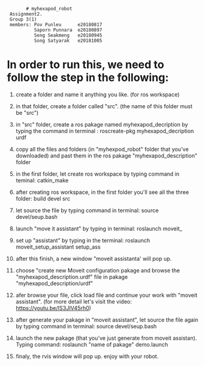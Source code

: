            # myhexapod_robot
     Assignment2.
     Group 3(1)
     members: Pov Punleu      e20180817
              Saporn Punnara  e20180897
              Seng Seakmeng   e20180945
              Song Satyarak   e20181005

# In order to run this, we need to follow the step in the following:
  1. create a folder and name it anything you like. (for ros workspace)
  2. in that folder, create a folder called "src". (the name of this folder must be "src")
  3. in "src" folder, create a ros pakage named myhexapod_decription by typing the command in terminal : roscreate-pkg myhexapod_decription urdf
  4. copy all the files and folders (in "myhexpod_robot" folder that you've downloaded) and past them in the ros pakage "myhexapod_description" folder
  5. in the first folder, let create ros workspace by typing command in teminal: catkin_make
  6. after creating ros workspace, in the first folder you'll see all the three folder: build devel src
  
  7. let source the file by typing command in terminal: source devel/seup.bash
  8. launch "move it assistant" by typing in terminal: roslaunch moveit_
  9. set up "assistant" by typing in the terminal: roslaunch moveit_setup_assistant setup_ass
  10. after this finish, a new window "moveit assistanta' will pop up.
  11. choose "create new Moveit configuration pakage and browse the "myhexapod_description.urdf" file in pakage "myhexapod_description/urdf"
  12. afer browse your file, click load file and continue your work with "moveit assistant". (for more detail let's visit the video: https://youtu.be/IS3JIV45rh0)
  13. after generate your pakage in "moveit assistant", let source the file again by typing command in terminal: source devel/seup.bash
  14. launch the new pakage (that you've just generate from moveit assistan). Typing command: roslaunch "name of pakage" demo.launch
  15. finaly, the rvis window will pop up. enjoy with your robot.


